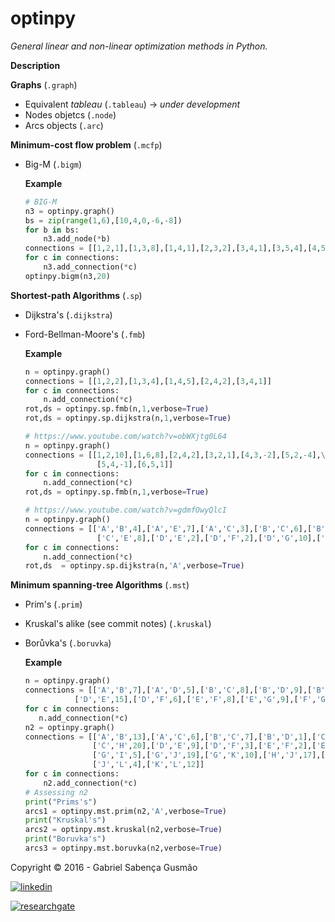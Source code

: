 

**optinpy** 
==================================================================
*General linear and non-linear optimization methods in Python.*

**Description**

**Graphs** (`.graph`)
  - Equivalent *tableau* (`.tableau`)   -> *under development*
  - Nodes objetcs (`.node`)
  - Arcs objects (`.arc`)
  
**Minimum-cost flow problem** (`.mcfp`)
  - Big-M (`.bigm`)                   
       
    **Example**
    ```python
    # BIG-M
    n3 = optinpy.graph()
    bs = zip(range(1,6),[10,4,0,-6,-8])
    for b in bs:
        n3.add_node(*b)
    connections = [[1,2,1],[1,3,8],[1,4,1],[2,3,2],[3,4,1],[3,5,4],[4,5,12],[5,2,7]]
    for c in connections:
        n3.add_connection(*c)
    optinpy.bigm(n3,20)
    ```
 
**Shortest-path Algorithms** (`.sp`)
  - Dijkstra's (`.dijkstra`)
  - Ford-Bellman-Moore's (`.fmb`)
     
     **Example**
     ```python
     n = optinpy.graph()
     connections = [[1,2,2],[1,3,4],[1,4,5],[2,4,2],[3,4,1]]
     for c in connections:
         n.add_connection(*c)
     rot,ds = optinpy.sp.fmb(n,1,verbose=True)    
     rot,ds = optinpy.sp.dijkstra(n,1,verbose=True)

     # https://www.youtube.com/watch?v=obWXjtg0L64
     n = optinpy.graph()
     connections = [[1,2,10],[1,6,8],[2,4,2],[3,2,1],[4,3,-2],[5,2,-4],\
                     [5,4,-1],[6,5,1]]
     for c in connections:
         n.add_connection(*c)
     rot,ds = optinpy.sp.fmb(n,1,verbose=True)
     
     # https://www.youtube.com/watch?v=gdmfOwyQlcI
     n = optinpy.graph()
     connections = [['A','B',4],['A','E',7],['A','C',3],['B','C',6],['B','D',5],['C','D',11],\
                     ['C','E',8],['D','E',2],['D','F',2],['D','G',10],['E','G',5]]
     for c in connections:
         n.add_connection(*c)
     rot,ds  = optinpy.sp.dijkstra(n,'A',verbose=True)
     ```  
  
**Minimum spanning-tree Algorithms** (`.mst`)
  - Prim's (`.prim`)
  - Kruskal's alike (see commit notes) (`.kruskal`)
  - Borůvka's (`.boruvka`)
  
     **Example**
     ```python
     n = optinpy.graph()
     connections = [['A','B',7],['A','D',5],['B','C',8],['B','D',9],['B','E',7],['C','E',5],\
                ['D','E',15],['D','F',6],['E','F',8],['E','G',9],['F','G',11]]
     for c in connections:
        n.add_connection(*c)
     n2 = optinpy.graph()
     connections = [['A','B',13],['A','C',6],['B','C',7],['B','D',1],['C','E',8],['C','D',14],\
                    ['C','H',20],['D','E',9],['D','F',3],['E','F',2],['E','J',18],['G','H',15],\
                    ['G','I',5],['G','J',19],['G','K',10],['H','J',17],['I','K',11],['J','K',16],\
                    ['J','L',4],['K','L',12]]
     for c in connections:
         n2.add_connection(*c)
     # Assessing n2
     print("Prims's")
     arcs1 = optinpy.mst.prim(n2,'A',verbose=True)
     print("Kruskal's")
     arcs2 = optinpy.mst.kruskal(n2,verbose=True)
     print("Boruvka's")
     arcs3 = optinpy.mst.boruvka(n2,verbose=True)
     ```


Copyright © 2016 - Gabriel Sabença Gusmão

[![linkedin](https://static.licdn.com/scds/common/u/img/webpromo/btn_viewmy_160x25.png)](https://br.linkedin.com/pub/gabriel-saben%C3%A7a-gusm%C3%A3o/115/aa6/aa8)

[![researchgate](https://www.researchgate.net/images/public/profile_share_badge.png)](https://www.researchgate.net/profile/Gabriel_Gusmao?cp=shp)
